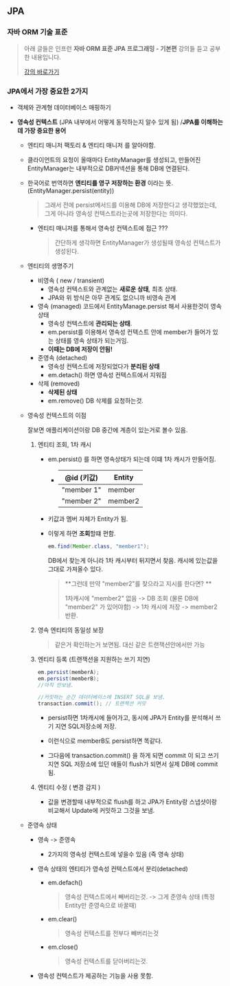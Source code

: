 ## JPA

### **자바 ORM 기술 표준**

> 아래 글들은 인프런 **자바 ORM 표준 JPA 프로그래밍 - 기본편** 강의들 듣고 공부한 내용입니다.
>
> [강의 바로가기](https://www.inflearn.com/course/ORM-JPA-Basic/dashboard)


### JPA에서 가장 중요한 2가지

- 객체와 관계형 데이터베이스 매핑하기

- **영속성 컨텍스트** (JPA 내부에서 어떻게 동작하는지 알수 있게 됨)  /**JPA를 이해하는데 가장 중요한 용어**

  - 엔티티 매니저 팩토리 & 엔티티 매니저 를 알아야함.

  - 클라이언트의 요청이 올때마다 EntityManager를 생성되고,  만들어진 EntityManager는 내부적으로 DB커넥션을 통해 DB에 연결된다.

  - 한국어로 번역하면 **엔티티를 영구 저장하는 환경** 이라는 뜻. (EntityManager.persist(entity))

    > 그래서 전에 persist메서드를 이용해 DB에 저장한다고 생각했었는데, 그게 아니라 영속성 컨텍스트라는곳에 저장한다는 의미다.

    - 엔티티 매니저를 통해서 영속성 컨텍스트에 접근 ???

      > 간단하게 생각하면  EntityManager가 생성될때 영속성 컨텍스트가 생성된다.

  - 엔티티의 생명주기 

    - 비영속 ( new / transient)
      - 영속성 컨텍스트와 관계없는 **새로운 상태**, 최초 상태.
      - JPA와 위 방식은 아무 관계도 없으니까 비영속 관계
    - 영속 (managed) 코드에서 EntityManage.persist 해서 사용한것이 영속 상태
      - 영속성 컨텍스트에 **관리되는 상태**.
      - em.persist를 이용해서 영속성 컨텍스트 안에 member가 들어가 있는 상태를 영속 상태가 되는거임.
      - **이때는 DB에 저장이 안됨!**
    - 준영속 (detached)
      - 영속성 컨텍스트에 저장되었다가 **분리된 상태**
      - em.detach() 하면 영속성 컨텍스트에서 지워짐
    - 삭제 (removed)
      - **삭제된 상태**
      - em.remove() DB 삭제를 요청하는것.

  - 영속성 컨텍스트의 이점

    잘보면 애플리케이션이랑 DB 중간에 계층이 있는거로 볼수 있음.

    1. 엔티티 조회, 1차 캐시

       - em.persist() 를 하면 영속상태가 되는데 이떄 1차 캐시가 만들어짐.

         - | @id (키값) | Entity  |
           | ---------- | ------- |
           | "member 1" | member  |
           | "member 2" | member2 |

       - 키값과 멤버 자체가 Entity가 됨.

       - 이렇게 하면 **조회**할떄 편함. 

         ```java
         em.find(Member.class, "member1");
         ```

         DB에서 찾는게 아니라 1차 캐시부터 뒤지면서 찾음. 캐시에 있는값을 그대로 가져올수 있다. 

         > **그런데 만약 "member2"를 찾으라고 지시를 한다면? **
         >
         > 1차캐시에 "member2" 없음 -> DB 조회 (물론 DB에 "member2" 가 있어야함) -> 1차 캐시에 저장 -> member2 반환.

    2. 영속 엔티티의 동일성 보장

       > 같은거 확인하는거 보면됨. 대신 같은 트랜잭션안에서만 가능

    3. 엔티티 등록 (트랜잭션을 지원하는 쓰기 지연)

       ```java
       em.persist(memberA);
       em.persist(memberB);
       //아직 안보냄.
       
       //커밋하는 순간 데이터베이스에 INSERT SQL을 보냄.
       transaction.commit(); // 트랜젝션 커밋
       ```

       - persist하면 1차캐시에 들어가고, 동시에 JPA가 Entity를 분석해서 쓰기 지연 SQL저장소에 저장.

       - 이런식으로 memberB도 persist하면 똑같다.
       - 그다음에 transaction.commit() 을 하게 되면 commit 이 되고 쓰기 지연 SQL 저장소에 있던 애들이 flush가 되면서 실제 DB에 commit 됨.

    4. 엔티티 수정 ( 변경 감지 )

       - 값을 변경할때 내부적으로 flush를 하고 JPA가 Entity랑 스냅샷이랑 비교해서 Update에 커밋하고 그것을 보냄.

  - 준영속 상태

    - 영속 -> 준영속

      - 2가지의 영속성 컨텍스트에 넣을수 있음 (즉 영속 상태)

    - 영속 상태의 엔티티가 영속성 컨텍스트에서 분리(detached)

      - em.defach() 

        > 영속성 컨텍스트에서 빼버리는것. -> 그게 준영속 상태 (특정 Entity만 준영속으로 바꿀때)

      - em.clear() 

        > 영속성 컨텍스트를 전부다 빼버리는것 

      - em.close() 

        > 영속성 컨텍스트를 닫아버리는것.

    - 영속성 컨텍스트가 제공하는 기능을 사용 못함.